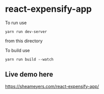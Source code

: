 # react-expensify-app


To run use 
```
yarn run dev-server
``` 
from this directory

To build use
```
yarn run build --watch
```

## Live demo here

https://sheameyers.com/react-expensify-app/
